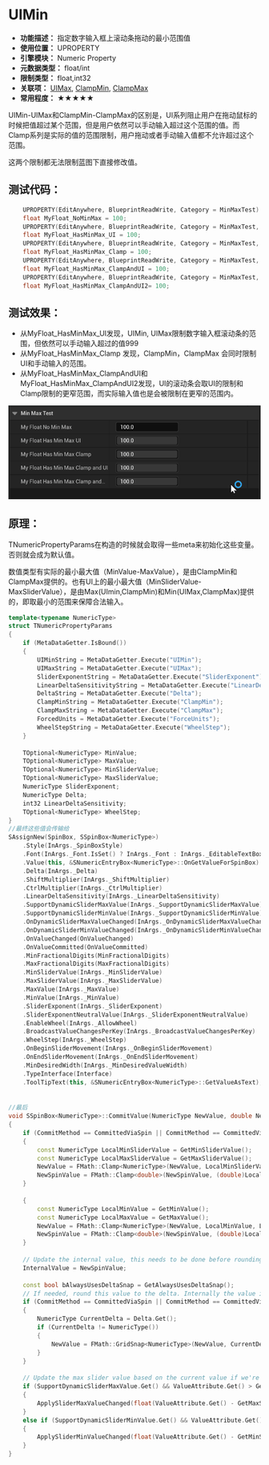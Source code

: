 ﻿# UIMin

- **功能描述：** 指定数字输入框上滚动条拖动的最小范围值
- **使用位置：** UPROPERTY
- **引擎模块：** Numeric Property
- **元数据类型：** float/int
- **限制类型：** float,int32
- **关联项：** [UIMax](../UIMax.md), [ClampMin](../ClampMin.md), [ClampMax](../ClampMax.md)
- **常用程度：** ★★★★★

UIMin-UIMax和ClampMin-ClampMax的区别是，UI系列阻止用户在拖动鼠标的时候把值超过某个范围，但是用户依然可以手动输入超过这个范围的值。而Clamp系列是实际的值的范围限制，用户拖动或者手动输入值都不允许超过这个范围。

这两个限制都无法限制蓝图下直接修改值。

## 测试代码：

```cpp
	UPROPERTY(EditAnywhere, BlueprintReadWrite, Category = MinMaxTest)
	float MyFloat_NoMinMax = 100;
	UPROPERTY(EditAnywhere, BlueprintReadWrite, Category = MinMaxTest, meta = (UIMin = "0", UIMax = "100"))
	float MyFloat_HasMinMax_UI = 100;
	UPROPERTY(EditAnywhere, BlueprintReadWrite, Category = MinMaxTest, meta = (ClampMin = "0", ClampMax = "100"))
	float MyFloat_HasMinMax_Clamp = 100;
	UPROPERTY(EditAnywhere, BlueprintReadWrite, Category = MinMaxTest, meta = (ClampMin = "0", ClampMax = "100",UIMin = "20", UIMax = "50"))
	float MyFloat_HasMinMax_ClampAndUI = 100;
	UPROPERTY(EditAnywhere, BlueprintReadWrite, Category = MinMaxTest, meta = (ClampMin = "20", ClampMax = "50",UIMin = "0", UIMax = "100"))
	float MyFloat_HasMinMax_ClampAndUI2= 100;
```

## 测试效果：

- 从MyFloat_HasMinMax_UI发现，UIMin, UIMax限制数字输入框滚动条的范围，但依然可以手动输入超过的值999
- 从MyFloat_HasMinMax_Clamp 发现，ClampMin，ClampMax 会同时限制UI和手动输入的范围。
- 从MyFloat_HasMinMax_ClampAndUI和MyFloat_HasMinMax_ClampAndUI2发现，UI的滚动条会取UI的限制和Clamp限制的更窄范围，而实际输入值也是会被限制在更窄的范围内。

![MinMax2.gif](MinMax2.gif)

## 原理：

TNumericPropertyParams在构造的时候就会取得一些meta来初始化这些变量。否则就会成为默认值。

数值类型有实际的最小最大值（MinValue-MaxValue），是由ClampMin和ClampMax提供的。也有UI上的最小最大值（MinSliderValue-MaxSliderValue），是由Max(UImin,ClampMin)和Min(UIMax,ClampMax)提供的，即取最小的范围来保障合法输入。

```cpp
template<typename NumericType>
struct TNumericPropertyParams
{
	if (MetaDataGetter.IsBound())
	{
		UIMinString = MetaDataGetter.Execute("UIMin");
		UIMaxString = MetaDataGetter.Execute("UIMax");
		SliderExponentString = MetaDataGetter.Execute("SliderExponent");
		LinearDeltaSensitivityString = MetaDataGetter.Execute("LinearDeltaSensitivity");
		DeltaString = MetaDataGetter.Execute("Delta");
		ClampMinString = MetaDataGetter.Execute("ClampMin");
		ClampMaxString = MetaDataGetter.Execute("ClampMax");
		ForcedUnits = MetaDataGetter.Execute("ForceUnits");
		WheelStepString = MetaDataGetter.Execute("WheelStep");
	}
	
	TOptional<NumericType> MinValue;
	TOptional<NumericType> MaxValue;
	TOptional<NumericType> MinSliderValue;
	TOptional<NumericType> MaxSliderValue;
	NumericType SliderExponent;
	NumericType Delta;
	int32 LinearDeltaSensitivity;
	TOptional<NumericType> WheelStep;
}
//最终这些值会传输给
SAssignNew(SpinBox, SSpinBox<NumericType>)
	.Style(InArgs._SpinBoxStyle)
	.Font(InArgs._Font.IsSet() ? InArgs._Font : InArgs._EditableTextBoxStyle->TextStyle.Font)
	.Value(this, &SNumericEntryBox<NumericType>::OnGetValueForSpinBox)
	.Delta(InArgs._Delta)
	.ShiftMultiplier(InArgs._ShiftMultiplier)
	.CtrlMultiplier(InArgs._CtrlMultiplier)
	.LinearDeltaSensitivity(InArgs._LinearDeltaSensitivity)
	.SupportDynamicSliderMaxValue(InArgs._SupportDynamicSliderMaxValue)
	.SupportDynamicSliderMinValue(InArgs._SupportDynamicSliderMinValue)
	.OnDynamicSliderMaxValueChanged(InArgs._OnDynamicSliderMaxValueChanged)
	.OnDynamicSliderMinValueChanged(InArgs._OnDynamicSliderMinValueChanged)
	.OnValueChanged(OnValueChanged)
	.OnValueCommitted(OnValueCommitted)
	.MinFractionalDigits(MinFractionalDigits)
	.MaxFractionalDigits(MaxFractionalDigits)
	.MinSliderValue(InArgs._MinSliderValue)
	.MaxSliderValue(InArgs._MaxSliderValue)
	.MaxValue(InArgs._MaxValue)
	.MinValue(InArgs._MinValue)
	.SliderExponent(InArgs._SliderExponent)
	.SliderExponentNeutralValue(InArgs._SliderExponentNeutralValue)
	.EnableWheel(InArgs._AllowWheel)
	.BroadcastValueChangesPerKey(InArgs._BroadcastValueChangesPerKey)
	.WheelStep(InArgs._WheelStep)
	.OnBeginSliderMovement(InArgs._OnBeginSliderMovement)
	.OnEndSliderMovement(InArgs._OnEndSliderMovement)
	.MinDesiredWidth(InArgs._MinDesiredValueWidth)
	.TypeInterface(Interface)
	.ToolTipText(this, &SNumericEntryBox<NumericType>::GetValueAsText);
	
	
//最后
void SSpinBox<NumericType>::CommitValue(NumericType NewValue, double NewSpinValue, ECommitMethod CommitMethod, ETextCommit::Type OriginalCommitInfo)
{
	if (CommitMethod == CommittedViaSpin || CommitMethod == CommittedViaArrowKey)
	{
		const NumericType LocalMinSliderValue = GetMinSliderValue();
		const NumericType LocalMaxSliderValue = GetMaxSliderValue();
		NewValue = FMath::Clamp<NumericType>(NewValue, LocalMinSliderValue, LocalMaxSliderValue);
		NewSpinValue = FMath::Clamp<double>(NewSpinValue, (double)LocalMinSliderValue, (double)LocalMaxSliderValue);
	}
	
	{
		const NumericType LocalMinValue = GetMinValue();
		const NumericType LocalMaxValue = GetMaxValue();
		NewValue = FMath::Clamp<NumericType>(NewValue, LocalMinValue, LocalMaxValue);
		NewSpinValue = FMath::Clamp<double>(NewSpinValue, (double)LocalMinValue, (double)LocalMaxValue);
	}
	
	// Update the internal value, this needs to be done before rounding.
	InternalValue = NewSpinValue;
	
	const bool bAlwaysUsesDeltaSnap = GetAlwaysUsesDeltaSnap();
	// If needed, round this value to the delta. Internally the value is not held to the Delta but externally it appears to be.
	if (CommitMethod == CommittedViaSpin || CommitMethod == CommittedViaArrowKey || bAlwaysUsesDeltaSnap)
	{
		NumericType CurrentDelta = Delta.Get();
		if (CurrentDelta != NumericType())
		{
			NewValue = FMath::GridSnap<NumericType>(NewValue, CurrentDelta); // snap numeric point value to nearest Delta
		}
	}
	
	// Update the max slider value based on the current value if we're in dynamic mode
	if (SupportDynamicSliderMaxValue.Get() && ValueAttribute.Get() > GetMaxSliderValue())
	{
		ApplySliderMaxValueChanged(float(ValueAttribute.Get() - GetMaxSliderValue()), true);
	}
	else if (SupportDynamicSliderMinValue.Get() && ValueAttribute.Get() < GetMinSliderValue())
	{
		ApplySliderMinValueChanged(float(ValueAttribute.Get() - GetMinSliderValue()), true);
	}
}

```
